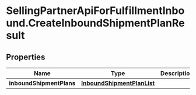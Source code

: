 # SellingPartnerApiForFulfillmentInbound.CreateInboundShipmentPlanResult

## Properties
Name | Type | Description | Notes
------------ | ------------- | ------------- | -------------
**inboundShipmentPlans** | [**InboundShipmentPlanList**](InboundShipmentPlanList.md) |  | [optional] 


